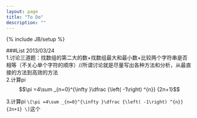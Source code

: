 ```yaml
---
layout: page
title: "To Do"
description: ""
---
```

{% include JB/setup %}

###List 2013/03/24  
1.讨论三道题：找数组的第二大的数+找数组最大和最小数+比较两个字符串是否相等（不关心单个字符的顺序）//所谓讨论就是尽量写出各种方法和分析，从最直接的方法到高效的方法  
2.计算pi $$\pi =4\sum _{n=0}^{\infty }\dfrac {\left( -1\right) ^{n}} {2n+1}$$  

3.计算pi `\[\pi =4\sum _{n=0}^{\infty }\dfrac {\left( -1\right) ^{n}} {2n+1} \]`这个  
